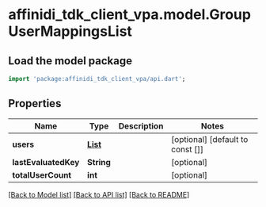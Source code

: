 # affinidi_tdk_client_vpa.model.GroupUserMappingsList

## Load the model package

```dart
import 'package:affinidi_tdk_client_vpa/api.dart';
```

## Properties

| Name                 | Type                                                    | Description | Notes                            |
| -------------------- | ------------------------------------------------------- | ----------- | -------------------------------- |
| **users**            | [**List<GroupUserMappingDto>**](GroupUserMappingDto.md) |             | [optional] [default to const []] |
| **lastEvaluatedKey** | **String**                                              |             | [optional]                       |
| **totalUserCount**   | **int**                                                 |             | [optional]                       |

[[Back to Model list]](../README.md#documentation-for-models) [[Back to API list]](../README.md#documentation-for-api-endpoints) [[Back to README]](../README.md)
